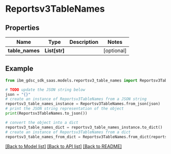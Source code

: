 # Reportsv3TableNames


## Properties

Name | Type | Description | Notes
------------ | ------------- | ------------- | -------------
**table_names** | **List[str]** |  | [optional] 

## Example

```python
from ibm_gdsc_sdk_saas.models.reportsv3_table_names import Reportsv3TableNames

# TODO update the JSON string below
json = "{}"
# create an instance of Reportsv3TableNames from a JSON string
reportsv3_table_names_instance = Reportsv3TableNames.from_json(json)
# print the JSON string representation of the object
print(Reportsv3TableNames.to_json())

# convert the object into a dict
reportsv3_table_names_dict = reportsv3_table_names_instance.to_dict()
# create an instance of Reportsv3TableNames from a dict
reportsv3_table_names_from_dict = Reportsv3TableNames.from_dict(reportsv3_table_names_dict)
```
[[Back to Model list]](../README.md#documentation-for-models) [[Back to API list]](../README.md#documentation-for-api-endpoints) [[Back to README]](../README.md)


